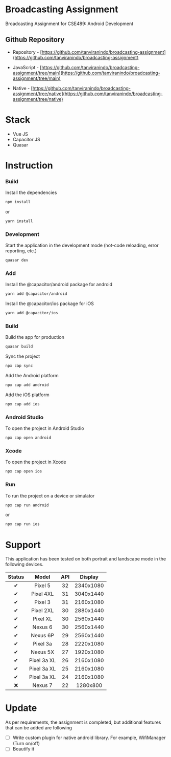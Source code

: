 # Broadcasting Assignment

Broadcasting Assignment for CSE489: Android Development

## Github Repository

- Repository - [https://github.com/tanviranindo/broadcasting-assignment](https://github.com/tanviranindo/broadcasting-assignment)

- JavaScript - [https://github.com/tanviranindo/broadcasting-assignment/tree/main](https://github.com/tanviranindo/broadcasting-assignment/tree/main)

- Native - [https://github.com/tanviranindo/broadcasting-assignment/tree/native](https://github.com/tanviranindo/broadcasting-assignment/tree/native)

# Stack

- Vue JS
- Capacitor JS
- Quasar

# Instruction

### Build

Install the dependencies

```bash
npm install
```

or

```bash
yarn install
```

### Development

Start the application in the development mode (hot-code reloading, error reporting, etc.)

```bash
quasar dev
```

### Add

Install the @capacitor/android package for android

```bash
yarn add @capacitor/android
```

Install the @capacitor/ios package for iOS

```bash
yarn add @capacitor/ios
```

### Build

Build the app for production

```bash
quasar build
```

Sync the project

```bash
npx cap sync
```

Add the Android platform

```bash
npx cap add android
```

Add the iOS platform

```bash
npx cap add ios
```

### Android Studio

To open the project in Android Studio

```bash
npx cap open android

```

### Xcode

To open the project in Xcode

```bash
npx cap open ios

```

### Run

To run the project on a device or simulator

```bash
npx cap run android

```

or

```bash
npx cap run ios

```

# Support

This application has been tested on both portrait and landscape mode in the following devices.

| Status |    Model    | API |  Display  |
| :----: | :---------: | :-: | :-------: |
|   ✔    |   Pixel 5   | 32  | 2340x1080 |
|   ✔    |  Pixel 4XL  | 31  | 3040x1440 |
|   ✔    |   Pixel 3   | 31  | 2160x1080 |
|   ✔    |  Pixel 2XL  | 30  | 2880x1440 |
|   ✔    |  Pixel XL   | 30  | 2560x1440 |
|   ✔    |   Nexus 6   | 30  | 2560x1440 |
|   ✔    |  Nexus 6P   | 29  | 2560x1440 |
|   ✔    |  Pixel 3a   | 28  | 2220x1080 |
|   ✔    |  Nexus 5X   | 27  | 1920x1080 |
|   ✔    | Pixel 3a XL | 26  | 2160x1080 |
|   ✔    | Pixel 3a XL | 25  | 2160x1080 |
|   ✔    | Pixel 3a XL | 24  | 2160x1080 |
|   ❌   |   Nexus 7   | 22  | 1280x800  |

# Update

As per requirements, the assignment is completed, but additional features that can be added are following

- [ ] Write custom plugin for native android library. For example, WifiManager (Turn on/off)
- [ ] Beautify it
